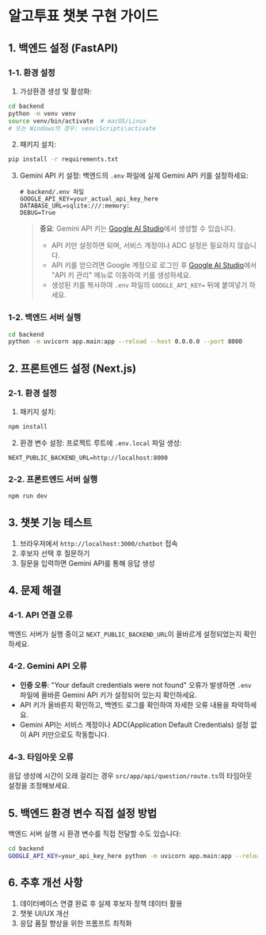# 알고투표 챗봇 구현 가이드

## 1. 백엔드 설정 (FastAPI)

### 1-1. 환경 설정

1. 가상환경 생성 및 활성화:
```bash
cd backend
python -m venv venv
source venv/bin/activate  # macOS/Linux
# 또는 Windows의 경우: venv\Scripts\activate
```

2. 패키지 설치:
```bash
pip install -r requirements.txt
```

3. Gemini API 키 설정:
   백엔드의 `.env` 파일에 실제 Gemini API 키를 설정하세요:
   ```
   # backend/.env 파일
   GOOGLE_API_KEY=your_actual_api_key_here
   DATABASE_URL=sqlite:///:memory:
   DEBUG=True
   ```
   
   > **중요**: Gemini API 키는 [Google AI Studio](https://makersuite.google.com/app/apikey)에서 생성할 수 있습니다.
   > - API 키만 설정하면 되며, 서비스 계정이나 ADC 설정은 필요하지 않습니다.
   > - API 키를 얻으려면 Google 계정으로 로그인 후 [Google AI Studio](https://makersuite.google.com/app/apikey)에서 "API 키 관리" 메뉴로 이동하여 키를 생성하세요.
   > - 생성된 키를 복사하여 `.env` 파일의 `GOOGLE_API_KEY=` 뒤에 붙여넣기 하세요.

### 1-2. 백엔드 서버 실행

```bash
cd backend
python -m uvicorn app.main:app --reload --host 0.0.0.0 --port 8000
```

## 2. 프론트엔드 설정 (Next.js)

### 2-1. 환경 설정

1. 패키지 설치:
```bash
npm install
```

2. 환경 변수 설정:
프로젝트 루트에 `.env.local` 파일 생성:
```
NEXT_PUBLIC_BACKEND_URL=http://localhost:8000
```

### 2-2. 프론트엔드 서버 실행

```bash
npm run dev
```

## 3. 챗봇 기능 테스트

1. 브라우저에서 `http://localhost:3000/chatbot` 접속
2. 후보자 선택 후 질문하기
3. 질문을 입력하면 Gemini API를 통해 응답 생성

## 4. 문제 해결

### 4-1. API 연결 오류

백엔드 서버가 실행 중이고 `NEXT_PUBLIC_BACKEND_URL`이 올바르게 설정되었는지 확인하세요.

### 4-2. Gemini API 오류

- **인증 오류**: "Your default credentials were not found" 오류가 발생하면 `.env` 파일에 올바른 Gemini API 키가 설정되어 있는지 확인하세요.
- API 키가 올바른지 확인하고, 백엔드 로그를 확인하여 자세한 오류 내용을 파악하세요.
- Gemini API는 서비스 계정이나 ADC(Application Default Credentials) 설정 없이 API 키만으로도 작동합니다.

### 4-3. 타임아웃 오류

응답 생성에 시간이 오래 걸리는 경우 `src/app/api/question/route.ts`의 타임아웃 설정을 조정해보세요.

## 5. 백엔드 환경 변수 직접 설정 방법

백엔드 서버 실행 시 환경 변수를 직접 전달할 수도 있습니다:

```bash
cd backend
GOOGLE_API_KEY=your_api_key_here python -m uvicorn app.main:app --reload --host 0.0.0.0 --port 8000
```

## 6. 추후 개선 사항

1. 데이터베이스 연결 완료 후 실제 후보자 정책 데이터 활용
2. 챗봇 UI/UX 개선
3. 응답 품질 향상을 위한 프롬프트 최적화 